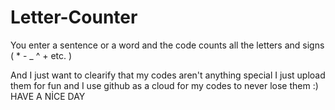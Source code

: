 # Letter-Counter
You enter a sentence or a word and the code counts all the letters and signs ( * - _ ^ + etc. )

And I just want to clearify that my codes aren't anything special I just upload them for fun and I use github as a cloud for my codes to never lose them :)
HAVE A NİCE DAY
